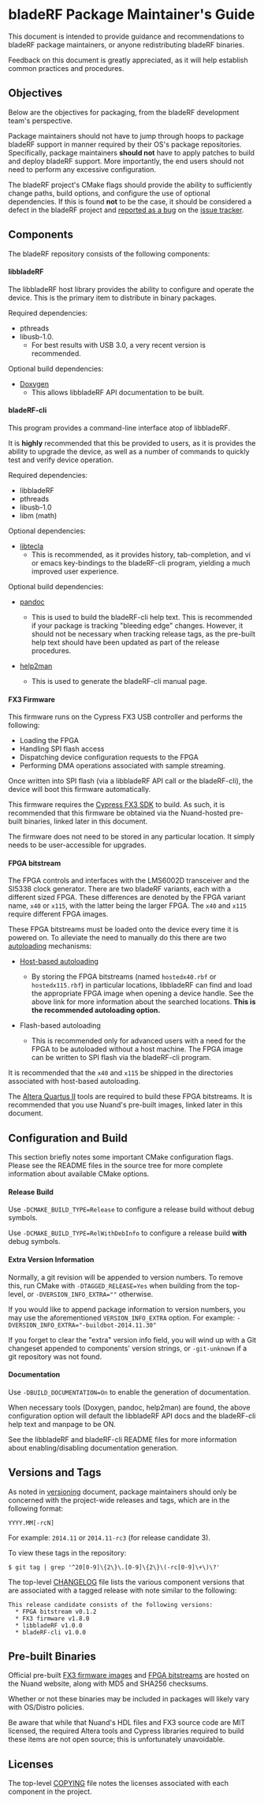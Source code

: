 bladeRF Package Maintainer's Guide
================================================================================

This document is intended to provide guidance and recommendations to bladeRF
package maintainers, or anyone redistributing bladeRF binaries.

Feedback on this document is greatly appreciated, as it will help establish
common practices and procedures.

## Objectives ##

Below are the objectives for packaging, from the bladeRF development team's
perspective.

Package maintainers should not have to jump through hoops to package bladeRF
support in manner required by their OS's package repositories. Specifically,
package maintainers **should not** have to apply patches to build and deploy
bladeRF support. More importantly, the end users should not need to perform
any excessive configuration.

The bladeRF project's CMake flags should provide the ability to sufficiently
change paths, build options, and configure the use of optional dependencies. If
this is found **not** to be the case, it should be considered a defect in the
bladeRF project and [reported as a bug] on the [issue tracker].

[reported as a bug]: reporting_bugs.md
[issue tracker]: https://github.com/Nuand/bladeRF/issues

[COPYING]: ../COPYING


## Components ##

The bladeRF repository consists of the following components:

#### libbladeRF ####

The libbladeRF host library provides the ability to configure and operate the
device. This is the primary item to distribute in binary packages.

Required dependencies:

* pthreads
* libusb-1.0.
    * For best results with USB 3.0, a very recent version is recommended.


Optional build dependencies:

* [Doxygen](http://www.doxygen.org)
    * This allows libbladeRF API documentation to be built.


#### bladeRF-cli ####

This program provides a command-line interface atop of libbladeRF.

It is **highly** recommended that this be provided to users, as it is provides
the ability to upgrade the device, as well as a number of commands to quickly
test and verify device operation.

Required dependencies:

* libbladeRF
* pthreads
* libusb-1.0
* libm (math)

Optional dependencies:

* [libtecla](http://www.astro.caltech.edu/~mcs/tecla/)
    * This is recommended, as it provides history, tab-completion, and
      vi or emacs key-bindings to the bladeRF-cli program, yielding a much
      improved user experience.

Optional build dependencies:

* [pandoc](http://johnmacfarlane.net/pandoc/)
    * This is used to build the bladeRF-cli help text. This is
      recommended if your package is tracking "bleeding edge" changes.
      However, it should not be necessary when tracking release tags, as the
      pre-built help text should have been updated as part of the release
      procedures.

* [help2man](https://www.gnu.org/software/help2man/)
    * This is used to generate the bladeRF-cli manual page.


#### FX3 Firmware ####

This firmware runs on the Cypress FX3 USB controller and performs the following:

* Loading the FPGA
* Handling SPI flash access
* Dispatching device configuration requests to the FPGA
* Performing DMA operations associated with sample streaming.

Once written into SPI flash (via a libbladeRF API call or the bladeRF-cli),
the device will boot this firmware automatically.

This firmware requires the [Cypress FX3 SDK](http://www.cypress.com/?rID=57990)
to build. As such, it is recommended that this firmware be obtained via the
Nuand-hosted pre-built binaries, linked later in this document.

The firmware does not need to be stored in any particular location. It simply
needs to be user-accessible for upgrades.

#### FPGA bitstream ####

The FPGA controls and interfaces with the LMS6002D transceiver and the SI5338
clock generator.  There are two bladeRF variants, each with a different sized
FPGA.  These differences are denoted by the FPGA variant name, ```x40``` or
```x115```, with the latter being the larger FPGA.  The ```x40``` and
```x115``` require different FPGA images.

These FPGA bitstreams must be loaded onto the device every time it is powered
on. To alleviate the need to manually do this there are two [autoloading]
mechanisms:

* [Host-based autoloading]
    * By storing the FPGA bitstreams (named ```hostedx40.rbf``` or
      ```hostedx115.rbf```) in particular locations, libbladeRF can
      find and load the appropriate FPGA image when opening a device handle.
      See the above link for more information about the searched locations.
      **This is the recommended autoloading option.**

* Flash-based autoloading
    * This is recommended only for advanced users with a need for the FPGA to
      be autoloaded without a host machine. The FPGA image can be written to
      SPI flash via the bladeRF-cli program.

It is recommended that the ```x40``` and ```x115``` be shipped in the
directories associated with host-based autoloading.

The [Altera Quartus II] tools are required to build these FPGA bitstreams. It is
recommended that you use Nuand's pre-built images, linked later in this
document.

[autoloading]: https://github.com/Nuand/bladeRF/wiki/FPGA-Autoloading
[Host-based autoloading]: https://github.com/Nuand/bladeRF/wiki/FPGA-Autoloading#host-software-based
[Altera Quartus II]: http://dl.altera.com/13.1/?edition=web

## Configuration and Build ##

This section briefly notes some important CMake configuration flags. Please
see the README files in the source tree for more complete information about
available CMake options.

#### Release Build ####

Use ```-DCMAKE_BUILD_TYPE=Release``` to configure a release build without
debug symbols.

Use ```-DCMAKE_BUILD_TYPE=RelWithDebInfo``` to configure a release build
**with** debug symbols.

#### Extra Version Information ####

Normally, a git revision will be appended to version numbers. To remove this,
run CMake with ```-DTAGGED_RELEASE=Yes``` when building from the top-level, or
```-DVERSION_INFO_EXTRA=""``` otherwise.

If you would like to append package information to version numbers, you may use
the aforementioned ```VERSION_INFO_EXTRA``` option. For example:
    ```-DVERSION_INFO_EXTRA="-buildbot-2014.11.30"```

If you forget to clear the "extra" version info field, you will wind up with
a Git changeset appended to components' version strings, or ```-git-unknown```
if a git repository was not found.


#### Documentation ####

Use ```-DBUILD_DOCUMENTATION=On``` to enable the generation of documentation.

When necessary tools (Doxygen, pandoc, help2man) are found, the above
configuration option will default the libbladeRF API docs and the bladeRF-cli
help text and manpage to be ON.

See the libbladeRF and bladeRF-cli README files for more information about
enabling/disabling documentation generation.

## Versions and Tags ##

As noted in [versioning] document, package maintainers should only be concerned
with the project-wide releases and tags, which are in the following format:

    YYYY.MM[-rcN]

For example: ```2014.11``` or ```2014.11-rc3``` (for release candidate 3).

To view these tags in the repository:
```
$ git tag | grep '^20[0-9]\{2\}\.[0-9]\{2\}\(-rc[0-9]\+\)\?'
```

The top-level [CHANGELOG] file lists the various component versions that are
associated with a tagged release with note similar to the following:
```
This release candidate consists of the following versions:
  * FPGA bitstream v0.1.2
  * FX3 firmware v1.8.0
  * libbladeRF v1.0.0
  * bladeRF-cli v1.0.0
```


[versioning]: development/versioning.md
[CHANGELOG]: ../CHANGELOG

## Pre-built Binaries ##
Official pre-built [FX3 firmware images] and [FPGA bitstreams] are hosted
on the Nuand website, along with MD5 and SHA256 checksums.

Whether or not these binaries may be included in packages will likely vary with
OS/Distro policies.

Be aware that while that Nuand's HDL files and FX3 source code are MIT
licensed, the required Altera tools and Cypress libraries required to build
these items are not open source; this is unfortunately unavoidable.

[FX3 firmware images]: https://www.nuand.com/fx3.php
[FPGA bitstreams]: https://www.nuand.com/fpga.php

## Licenses ##

The top-level [COPYING] file notes the licenses associated with each component
in the project.
